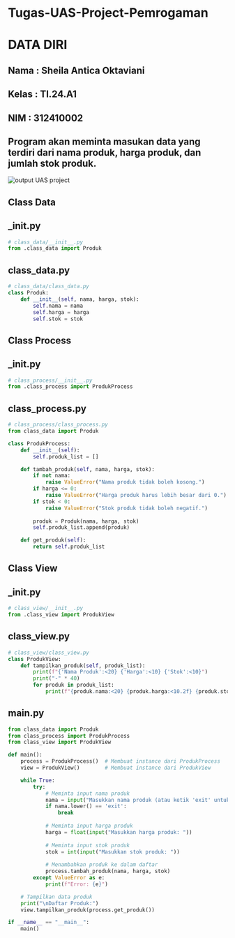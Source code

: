 # Tugas-UAS-Project-Pemrogaman
# DATA DIRI
## Nama : Sheila Antica Oktaviani
## Kelas : TI.24.A1
## NIM : 312410002
## Program akan meminta masukan data yang terdiri dari nama produk, harga produk, dan jumlah stok produk.
![output UAS project](https://github.com/user-attachments/assets/3a81cfd1-d824-49ad-95c1-c78e24f1b830)
## Class Data
## _init.py
```Python
# class_data/__init__.py
from .class_data import Produk
```
## class_data.py
```Python
# class_data/class_data.py
class Produk:
    def __init__(self, nama, harga, stok):
        self.nama = nama
        self.harga = harga
        self.stok = stok
```
## Class Process
## _init.py
```Python
# class_process/__init__.py
from .class_process import ProdukProcess
```
## class_process.py
```Python
# class_process/class_process.py
from class_data import Produk

class ProdukProcess:
    def __init__(self):
        self.produk_list = []

    def tambah_produk(self, nama, harga, stok):
        if not nama:
            raise ValueError("Nama produk tidak boleh kosong.")
        if harga <= 0:
            raise ValueError("Harga produk harus lebih besar dari 0.")
        if stok < 0:
            raise ValueError("Stok produk tidak boleh negatif.")
        
        produk = Produk(nama, harga, stok)
        self.produk_list.append(produk)

    def get_produk(self):
        return self.produk_list
```
## Class View
##  _init.py
```Python
# class_view/__init__.py
from .class_view import ProdukView
```
## class_view.py
```Python
# class_view/class_view.py
class ProdukView:
    def tampilkan_produk(self, produk_list):
        print(f"{'Nama Produk':<20} {'Harga':<10} {'Stok':<10}")
        print("-" * 40)
        for produk in produk_list:
            print(f"{produk.nama:<20} {produk.harga:<10.2f} {produk.stok:<10}")
```
## main.py
```Python
from class_data import Produk
from class_process import ProdukProcess
from class_view import ProdukView

def main():
    process = ProdukProcess()  # Membuat instance dari ProdukProcess
    view = ProdukView()        # Membuat instance dari ProdukView

    while True:
        try:
            # Meminta input nama produk
            nama = input("Masukkan nama produk (atau ketik 'exit' untuk keluar): ")
            if nama.lower() == 'exit':
                break
            
            # Meminta input harga produk
            harga = float(input("Masukkan harga produk: "))
            
            # Meminta input stok produk
            stok = int(input("Masukkan stok produk: "))
            
            # Menambahkan produk ke dalam daftar
            process.tambah_produk(nama, harga, stok)
        except ValueError as e:
            print(f"Error: {e}")

    # Tampilkan data produk
    print("\nDaftar Produk:")
    view.tampilkan_produk(process.get_produk())

if __name__ == "__main__":
    main()
```
